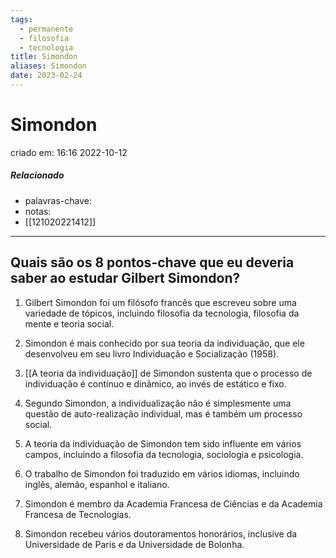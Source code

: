 ```yaml
---
tags:
  - permanente
  - filosofia
  - tecnologia
title: Simondon
aliases: Simondon
date: 2023-02-24
---
```


# Simondon

criado em: 16:16 2022-10-12

##### Relacionado

- palavras-chave:
- notas: 
- [[121020221412]]

---

## Quais são os 8 pontos-chave que eu deveria saber ao estudar Gilbert Simondon?

1. Gilbert Simondon foi um filósofo francês que escreveu sobre uma variedade de tópicos, incluindo filosofia da tecnologia, filosofia da mente e teoria social.

2. Simondon é mais conhecido por sua teoria da individuação, que ele desenvolveu em seu livro Individuação e Socialização (1958).

3. [[A teoria da individuação]] de Simondon sustenta que o processo de individuação é contínuo e dinâmico, ao invés de estático e fixo.

4. Segundo Simondon, a individualização não é simplesmente uma questão de auto-realização individual, mas é também um processo social.

5. A teoria da individuação de Simondon tem sido influente em vários campos, incluindo a filosofia da tecnologia, sociologia e psicologia.

6. O trabalho de Simondon foi traduzido em vários idiomas, incluindo inglês, alemão, espanhol e italiano.

7. Simondon é membro da Academia Francesa de Ciências e da Academia Francesa de Tecnologias.

8. Simondon recebeu vários doutoramentos honorários, inclusive da Universidade de Paris e da Universidade de Bolonha. 
